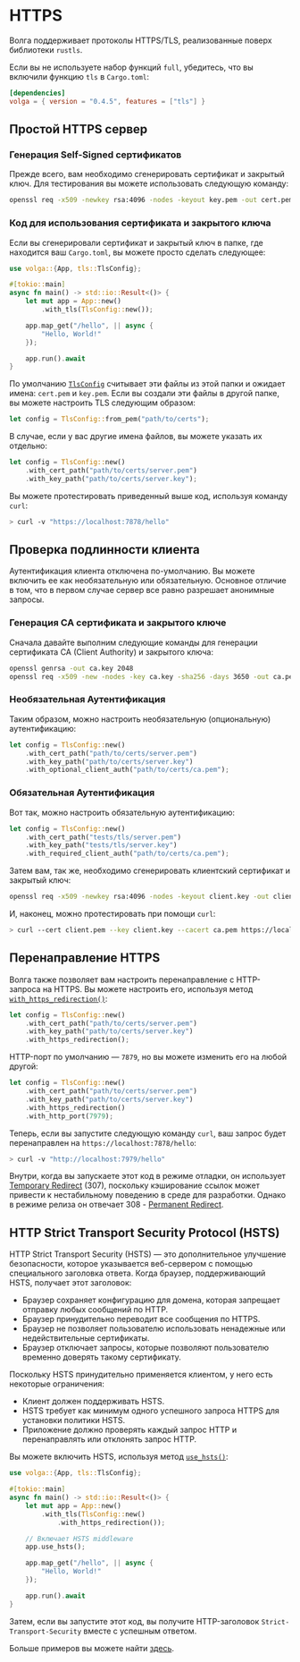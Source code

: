 # HTTPS

Волга поддерживает протоколы HTTPS/TLS, реализованные поверх библиотеки `rustls`.

Если вы не используете набор функций `full`, убедитесь, что вы включили функцию `tls` в `Cargo.toml`:

```toml
[dependencies]
volga = { version = "0.4.5", features = ["tls"] }
```

## Простой HTTPS сервер

### Генерация Self-Signed сертификатов
Прежде всего, вам необходимо сгенерировать сертификат и закрытый ключ. Для тестирования вы можете использовать следующую команду:
```bash
openssl req -x509 -newkey rsa:4096 -nodes -keyout key.pem -out cert.pem -days 365 -subj '/CN=localhost'`
```

### Код для использования сертификата и закрытого ключа
Если вы сгенерировали сертификат и закрытый ключ в папке, где находится ваш `Cargo.toml`, вы можете просто сделать следующее:
```rust
use volga::{App, tls::TlsConfig};

#[tokio::main]
async fn main() -> std::io::Result<()> {
    let mut app = App::new()
        .with_tls(TlsConfig::new());

    app.map_get("/hello", || async {
        "Hello, World!"
    });

    app.run().await
}
```
По умолчанию [`TlsConfig`](https://docs.rs/volga/latest/volga/tls/struct.TlsConfig.html) считывает эти файлы из этой папки и ожидает имена: `cert.pem` и `key.pem`.
Если вы создали эти файлы в другой папке, вы можете настроить TLS следующим образом:
```rust
let config = TlsConfig::from_pem("path/to/certs");
```
В случае, если у вас другие имена файлов, вы можете указать их отдельно:
```rust
let config = TlsConfig::new()
    .with_cert_path("path/to/certs/server.pem")
    .with_key_path("path/to/certs/server.key");
```
Вы можете протестировать приведенный выше код, используя команду `curl`:
```bash
> curl -v "https://localhost:7878/hello"
```

## Проверка подлинности клиента

Аутентификация клиента отключена по-умолчанию. Вы можете включить ее как необязательную или обязательную. Основное отличие в том, что в первом случае сервер все равно разрешает анонимные запросы.

### Генерация CA сертификата и закрытого ключе
Сначала давайте выполним следующие команды для генерации сертификата CA (Client Authority) и закрытого ключа:
```bash
openssl genrsa -out ca.key 2048
openssl req -x509 -new -nodes -key ca.key -sha256 -days 3650 -out ca.pem -subj "/C=US/ST=State/L=City/O=Organization/OU=OrgUnit/CN=CA"
```

### Необязательная Аутентификация
Таким образом, можно настроить необязательную (опциональную) аутентификацию:
```rust
let config = TlsConfig::new()
    .with_cert_path("path/to/certs/server.pem")
    .with_key_path("path/to/certs/server.key")
    .with_optional_client_auth("path/to/certs/ca.pem");
```

### Обязательная Аутентификация
Вот так, можно настроить обязательную аутентификацию:
```rust
let config = TlsConfig::new()
    .with_cert_path("tests/tls/server.pem")
    .with_key_path("tests/tls/server.key")
    .with_required_client_auth("path/to/certs/ca.pem");
```
Затем вам, так же, необходимо сгенерировать клиентский сертификат и закрытый ключ:
```bash
openssl req -x509 -newkey rsa:4096 -nodes -keyout client.key -out client.pem -days 365 -subj '/CN=localhost'`
```
И, наконец, можно протестировать при помощи `curl`:
```bash
> curl --cert client.pem --key client.key --cacert ca.pem https://localhost:7878/hello
```

## Перенаправление HTTPS

Волга также позволяет вам настроить перенаправление с HTTP-запроса на HTTPS.
Вы можете настроить его, используя метод [`with_https_redirection()`](https://docs.rs/volga/latest/volga/tls/struct.TlsConfig.html#method.with_https_redirection):
```rust
let config = TlsConfig::new()
    .with_cert_path("path/to/certs/server.pem")
    .with_key_path("path/to/certs/server.key")
    .with_https_redirection();
```
HTTP-порт по умолчанию — `7879`, но вы можете изменить его на любой другой:
```rust
let config = TlsConfig::new()
    .with_cert_path("path/to/certs/server.pem")
    .with_key_path("path/to/certs/server.key")
    .with_https_redirection()
    .with_http_port(7979);
```
Теперь, если вы запустите следующую команду `curl`, ваш запрос будет перенаправлен на `https://localhost:7878/hello`:
```bash
> curl -v "http://localhost:7979/hello"
```
Внутри, когда вы запускаете этот код в режиме отладки, он использует [Temporary Redirect](https://developer.mozilla.org/ru/docs/Web/HTTP/Status/307) (307), поскольку кэширование ссылок может привести к нестабильному поведению в среде для разработки. Однако в режиме релиза он отвечает 308 - [Permanent Redirect](https://developer.mozilla.org/ru/docs/Web/HTTP/Status/308).

## HTTP Strict Transport Security Protocol (HSTS)

HTTP Strict Transport Security (HSTS) — это дополнительное улучшение безопасности, которое указывается веб-сервером с помощью специального заголовка ответа. Когда браузер, поддерживающий HSTS, получает этот заголовок:
* Браузер сохраняет конфигурацию для домена, которая запрещает отправку любых сообщений по HTTP. 
* Браузер принудительно переводит все сообщения по HTTPS.
* Браузер не позволяет пользователю использовать ненадежные или недействительные сертификаты. 
* Браузер отключает запросы, которые позволяют пользователю временно доверять такому сертификату.

Поскольку HSTS принудительно применяется клиентом, у него есть некоторые ограничения:
* Клиент должен поддерживать HSTS.
* HSTS требует как минимум одного успешного запроса HTTPS для установки политики HSTS.
* Приложение должно проверять каждый запрос HTTP и перенаправлять или отклонять запрос HTTP.

Вы можете включить HSTS, используя метод [`use_hsts()`](https://docs.rs/volga/latest/volga/app/struct.App.html#method.use_hsts):
```rust
use volga::{App, tls::TlsConfig};

#[tokio::main]
async fn main() -> std::io::Result<()> {
    let mut app = App::new()
        .with_tls(TlsConfig::new()
            .with_https_redirection());

    // Включает HSTS middleware
    app.use_hsts();

    app.map_get("/hello", || async {
        "Hello, World!"
    });

    app.run().await
}
```
Затем, если вы запустите этот код, вы получите HTTP-заголовок `Strict-Transport-Security` вместе с успешным ответом.

Больше примеров вы можете найти [здесь](https://github.com/RomanEmreis/volga/blob/main/examples/tls.rs).
